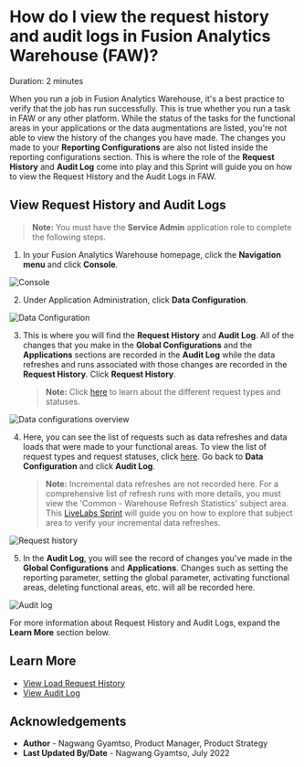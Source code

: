 # How do I view the request history and audit logs in Fusion Analytics Warehouse (FAW)?

Duration: 2 minutes

When you run a job in Fusion Analytics Warehouse, it's a best practice to verify that the job has run successfully. This is true whether you run a task in FAW or any other platform. While the status of the tasks for the functional areas in your applications or the data augmentations are listed, you're not able to view the history of the changes you have made. The changes you made to your **Reporting Configurations** are also not listed inside the reporting configurations section. This is where the role of the **Request History** and **Audit Log** come into play and this Sprint will guide you on how to view the Request History and the Audit Logs in FAW.

## View Request History and Audit Logs
>**Note:** You must have the **Service Admin** application role to complete the following steps.

1. In your Fusion Analytics Warehouse homepage, click the **Navigation menu** and click **Console**.

  ![Console](images/console.png)

2. Under Application Administration, click **Data Configuration**.

  ![Data Configuration](images/data-config.png)

3. This is where you will find the **Request History** and **Audit Log**. All of the changes that you make in the **Global Configurations** and the **Applications** sections are recorded in the **Audit Log** while the data refreshes and runs associated with those changes are recorded in the **Request History**. Click **Request History**.

    >**Note:** Click [here](https://docs.oracle.com/en/cloud/saas/analytics/22r2/fawag/view-load-request-history.html#GUID-6085251E-FB1C-4AE3-A3E8-517B2B3E5F65) to learn about the different request types and statuses.

  ![Data configurations overview](images/data-config-overview.png)

4. Here, you can see the list of requests such as data refreshes and data loads that were made to your functional areas. To view the list of request types and request statuses, click [here](https://docs.oracle.com/en/cloud/saas/analytics/22r2/fawag/view-load-request-history.html#GUID-6085251E-FB1C-4AE3-A3E8-517B2B3E5F65). Go back to **Data Configuration** and click **Audit Log**.

    >**Note:** Incremental data refreshes are not recorded here. For a comprehensive list of refresh runs with more details, you must view the 'Common - Warehouse Refresh Statistics' subject area. This [LiveLabs Sprint](https://livelabs.oracle.com/pls/apex/r/dbpm/livelabs/run-workshop?p210_wid=3210&session=11021557938086) will guide you on how to explore that subject area to verify your incremental data refreshes.

  ![Request history](images/request-history.png)

5. In the **Audit Log**, you will see the record of changes you've made in the **Global Configurations** and  **Applications**. Changes such as setting the reporting parameter, setting the global parameter, activating functional areas, deleting functional areas, etc. will all be recorded here.

  ![Audit log](images/audit-log.png)

For more information about Request History and Audit Logs, expand the **Learn More** section below.

## Learn More

* [View Load Request History](https://docs.oracle.com/en/cloud/saas/analytics/22r2/fawag/view-load-request-history.html#GUID-F8CB42A3-F316-41AB-B596-7054392A79F1)
* [View Audit Log](https://docs.oracle.com/en/cloud/saas/analytics/22r2/fawag/view-audit-log.html)

## Acknowledgements
* **Author** - Nagwang Gyamtso, Product Manager, Product Strategy
* **Last Updated By/Date** - Nagwang Gyamtso,  July 2022
